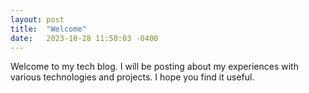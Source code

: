 ```yaml
---
layout: post
title:  "Welcome"
date:   2023-10-28 11:50:03 -0400
---
```

Welcome to my tech blog. I will be posting about my experiences with various technologies and projects. I hope you find it useful.
